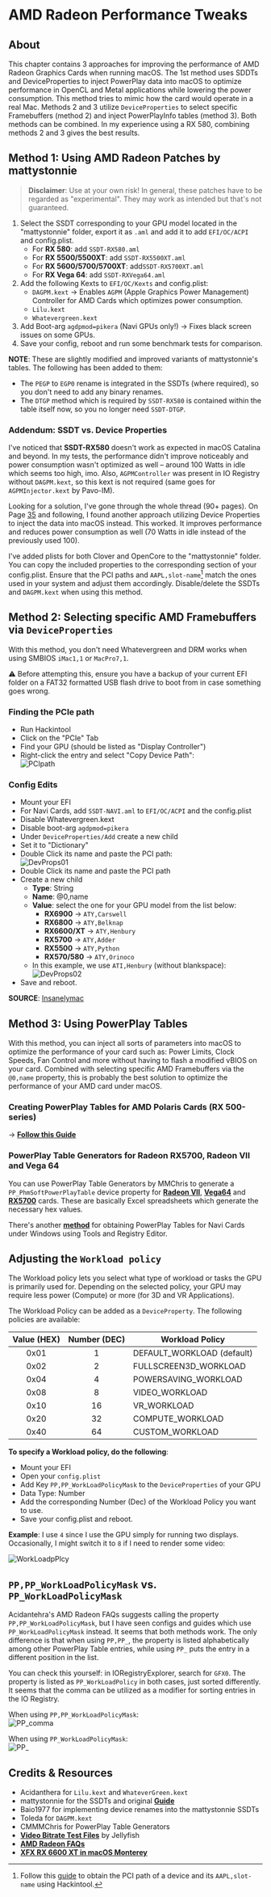 # AMD Radeon Performance Tweaks

## About
This chapter contains 3 approaches for improving the performance of AMD Radeon Graphics Cards when running macOS. The 1st method uses SDDTs and DeviceProperties to inject PowerPlay data into macOS to optimize performance in OpenCL and Metal applications while lowering the power consumption. This method tries to mimic how the card would operate in a real Mac. Methods 2 and 3 utilize `DeviceProperties` to select specific Framebuffers (method 2) and inject PowerPlayInfo tables (method 3). Both methods can be combined. In my experience using a RX 580, combining methods 2 and 3 gives the best results.

## Method 1: Using AMD Radeon Patches by mattystonnie
> **Disclaimer**: Use at your own risk! In general, these patches have to be regarded as "experimental". They may work as intended but that's not guaranteed.

1. Select the SSDT corresponding to your GPU model located in the "mattystonnie" folder, export it as `.aml` and add it to add `EFI/OC/ACPI` and config.plist.
    - For **RX 580**: add `SSDT-RX580.aml`
    - For **RX 5500/5500XT**: add `SSDT-RX5500XT.aml` 
    - For **RX 5600/5700/5700XT**: add`SSDT-RX5700XT.aml`
    - For **RX Vega 64**: add `SSDT-RXVega64.aml`
2. Add the following Kexts to `EFI/OC/Kexts` and config.plist:
    - `DAGPM.kext` &rarr; Enables `AGPM` (Apple Graphics Power Management) Controller for AMD Cards which optimizes power consumption.
    - `Lilu.kext`
    - `Whatevergreen.kext`
3. Add Boot-arg `agdpmod=pikera` (Navi GPUs only!) &rarr; Fixes black screen issues on some GPUs.
4. Save your config, reboot and run some benchmark tests for comparison.

**NOTE**: These are slightly modified and improved variants of mattystonnie's tables. The following has been added to them:

- The `PEGP` to `EGP0` rename is integrated in the SSDTs (where required), so you don't need to add any binary renames. 
- The `DTGP` method which is required by `SSDT-RX580` is contained within the table itself now, so you no longer need `SSDT-DTGP`. 

### Addendum: SSDT vs. Device Properties

I've noticed that **SSDT-RX580** doesn't work as expected in macOS Catalina and beyond. In my tests, the performance didn't improve noticeably and power consumption wasn't optimized as well – around 100 Watts in idle which seems too high, imo. Also, `AGPMController` was present in IO Registry without `DAGPM.kext`, so this kext is not required (same goes for `AGPMInjector.kext` by Pavo-IM).   

Looking for a solution, I've gone through the whole thread (90+ pages). On Page [35](https://www.tonymacx86.com/threads/amd-radeon-performance-enhanced-ssdt.296555/page-35#post-2114578) and following, I found another approach utilizing Device Properties to inject the data into macOS instead. This worked. It improves performance and reduces power consumption as well (70 Watts in idle instead of the previously used 100). 

I've added plists for both Clover and OpenCore to the "mattystonnie" folder. You can copy the included properties to the corresponding section of your config.plist. Ensure that the PCI paths and `AAPL,slot-name`[^1] match the ones used in your system and adjust them accordingly. Disable/delete the SSDTs and `DAGPM.kext` when using this method. 

[^1]: Follow this [guide](https://github.com/5T33Z0/OC-Little-Translated/tree/main/11_Graphics/GPU_Tab#3-obtaining-aaplslot-name-for-igpu-and-gpu) to obtain the PCI path of a device and its `AAPL,slot-name` using Hackintool.

## Method 2: Selecting specific AMD Framebuffers via `DeviceProperties`

With this method, you don't need Whatevergreen and DRM works when using SMBIOS `iMac1,1` or `MacPro7,1`. 

:warning: Before attempting this, ensure you have a backup of your current EFI folder on a FAT32 formatted USB flash drive to boot from in case something goes wrong.

### Finding the PCIe path
- Run Hackintool
- Click on the "PCIe" Tab
- Find your GPU (should be listed as "Display Controller")
- Right-click the entry and select "Copy Device Path":</br>![PCIpath](https://user-images.githubusercontent.com/76865553/174430790-a35272cb-70fe-4756-a116-06c0f048e7a0.png)

### Config Edits
- Mount your EFI
- For Navi Cards, add `SSDT-NAVI.aml` to `EFI/OC/ACPI` and the config.plist
- Disable Whatevergreen.kext
- Disable boot-arg `agdpmod=pikera`
- Under `DeviceProperties/Add` create a new child
- Set it to "Dictionary"
- Double Click its name and paste the PCI path:</br>![DevProps01](https://user-images.githubusercontent.com/76865553/174430804-b750e59a-46c7-4f38-aa0f-60977500b976.png)
- Double Click its name and paste the PCI path
- Create a new child
	- **Type**: String
	- **Name**: @0,name
	- **Value**: select the one for your GPU model from the list below:
		- **RX6900** &rarr; `ATY,Carswell`
		- **RX6800** &rarr; `ATY,Belknap`
 		- **RX6600/XT** &rarr; `ATY,Henbury`
		- **RX5700** &rarr; `ATY,Adder`
		- **RX5500** &rarr; `ATY,Python`
		- **RX570/580** &rarr; `ATY,Orinoco`
	- In this example, we use `ATI,Henbury` (without blankspace):</br>![DevProps02](https://user-images.githubusercontent.com/76865553/174430822-f63c0cf0-c8a1-463f-901d-9053e8c7a981.png)
- Save and reboot.

**SOURCE**: [Insanelymac](https://www.insanelymac.com/forum/topic/351969-pre-release-macos-ventura/?do=findComment&comment=2786122)

## Method 3: Using PowerPlay Tables
With this method, you can inject all sorts of parameters into macOS to optimize the performance of your card such as: Power Limits, Clock Speeds, Fan Control and more without having to flash a modified vBIOS on your card. Combined with selecting specific AMD Framebuffers via the `@0,name` property, this is probably the best solution to optimize the performance of your AMD card under macOS.

### Creating PowerPlay Tables for AMD Polaris Cards (RX 500-series)
&rarr; [**Follow this Guide**](https://github.com/5T33Z0/OC-Little-Translated/blob/main/11_Graphics/GPU/AMD_Radeon_Tweaks/Polaris_PowerPlay_Tables.md)

### PowerPlay Table Generators for Radeon RX5700, Radeon VII and Vega 64

You can use PowerPlay Table Generators by MMChris to generate a `PP_PhmSoftPowerPlayTable` device property for [**Radeon VII**](https://www.insanelymac.com/forum/topic/340009-tool-radeon-vii-powerplay-table-generator-oc-uv-fan-curve/), [**Vega64**](https://www.hackintosh-forum.de/forum/thread/39923-tool-vega-64-powerplaytable-generator/) and [**RX5700**](https://www.insanelymac.com/forum/topic/340909-tool-amd-radeon-rx-5700-xt-powerplay-table-generator/) cards. These are basically Excel spreadsheets which generate the necessary hex values. 

There's another [**method**](https://www.insanelymac.com/forum/topic/351276-rx-6600-xt-on-macos-zero-rpm-with-softpowerplaytable/#comment-2779094) for obtaining PowerPlay Tables for Navi Cards under Windows using Tools and Registry Editor.

## Adjusting the `Workload policy`
The Workload policy lets you select what type of workload or tasks the GPU is primarily used for. Depending on the selected policy, your GPU may require less power (Compute) or more (for 3D and VR Applications). 

The Workload Policy can be added as a `DeviceProperty`. The following policies are available:

Value (HEX)| Number (DEC) |Workload Policy
:---------:|:------------:|---------------
0x01       | 1            | DEFAULT_WORKLOAD (default)
0x02       | 2            | FULLSCREEN3D_WORKLOAD 
0x04       | 4            | POWERSAVING_WORKLOAD
0x08       | 8            | VIDEO_WORKLOAD
0x10       | 16           | VR_WORKLOAD
0x20       | 32           | COMPUTE_WORKLOAD
0x40       | 64           | CUSTOM_WORKLOAD

**To specify a Workload policy, do the following**:

- Mount your EFI
- Open your `config.plist`
- Add Key `PP,PP_WorkLoadPolicyMask` to the `DeviceProperties` of your GPU
- Data Type: Number
- Add the corresponding Number (Dec) of the Workload Policy you want to use.
- Save your config.plist and reboot.

**Example**: I use `4` since I use the GPU simply for running two displays. Occasionally, I might switch it to `8` if I need to render some video:

![WorkLoadpPlcy](https://user-images.githubusercontent.com/76865553/180636520-2a147de1-d741-4913-8727-4f21a4a28633.png)

## `PP,PP_WorkLoadPolicyMask` vs. `PP_WorkLoadPolicyMask`

Acidantehra's AMD Radeon FAQs suggests calling the property `PP,PP_WorkLoadPolicyMask`, but I have seen configs and guides which use `PP_WorkLoadPolicyMask` instead. It seems that both methods work. The only difference is that when using `PP,PP_`, the property is listed alphabetically among other PowerPlay Table entries, while using `PP_` puts the entry in a different position in the list. 

You can check this yourself: in IORegistryExplorer, search for `GFX0`. The property is listed as `PP_WorkLoadPolicy` in both cases, just sorted differently. It seems that the comma can be utilized as a modifier for sorting entries in the IO Registry.

When using `PP,PP_WorkLoadPolicyMask`:</br>
![PP_comma](https://user-images.githubusercontent.com/76865553/180637390-6833c6c1-bd70-4a2f-a9d9-6e2a902c509c.png)

When using `PP_WorkLoadPolicyMask`:</br>
![PP_](https://user-images.githubusercontent.com/76865553/180637402-c478a12a-86ec-4656-b2f2-ea0c5bba3a9a.png)

## Credits & Resources
- Acidanthera for `Lilu.kext` and `WhateverGreen.kext`
- mattystonnie for the SSDTs and original [**Guide**](https://www.tonymacx86.com/threads/amd-radeon-performance-enhanced-ssdt.296555/)
- Baio1977 for implementing device renames into the mattystonnie SSDTs
- Toleda for `DAGPM.kext`
- CMMMChris for PowerPlay Table Generators
- [**Video Bitrate Test Files**](https://jell.yfish.us/) by Jellyfish
- [**AMD Radeon FAQs**](https://github.com/acidanthera/WhateverGreen/blob/master/Manual/FAQ.Radeon.en.md)
- [**XFX RX 6600 XT in macOS Monterey**](https://github.com/perez987/rx6600xt-on-macos-monterey)
